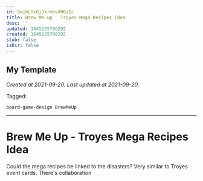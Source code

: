 ```yaml
---
id: SwjhLYkGjJxrmhvVH6sIc
title: Brew Me up   Troyes Mega Recipes Idea
desc: ''
updated: 1645225706292
created: 1645225706292
stub: false
isDir: false
---
```

My Template
---

_Created at 2021-09-20._
_Last updated at 2021-09-20._



Tagged: 
```
board-game-design BrewMeUp
```


---

# Brew Me Up - Troyes Mega Recipes Idea


Could the mega recipes be linked to the disasters? Very similar to Troyes event cards. There's collaboration

